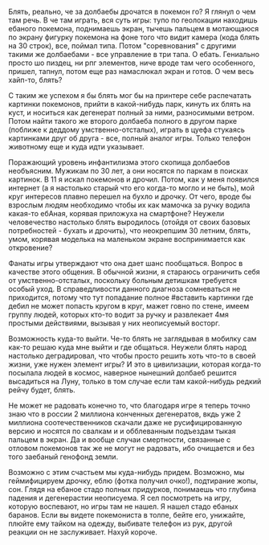 Блять, реально, че за долбаебы дрочатся в покемон го? 
Я глянул о чем там речь. В че там играть, вся суть игры: тупо по геолокации находишь ебаного покемона, поднимаешь экран, 
тычешь пальцем в мотающаюся по экрану фигурку покемона на фоне того что видит камера (кода блять на 30 строк), все, поймал типа. 
Потом "соревнования" с другими такими же долбаебами - все управление в три тапа. О ебать. Гениально просто шо пиздец, 
ни рпг элементов, ниче вроде там чего особенного, пришел, тапнул, потом еще раз намаслюкал экран и готов. 
О чем весь хайп-то, блять?

С таким же успехом я бы блять мог бы на принтере себе распечатать картинки покемонов, прийти в какой-нибудь парк, 
кинуть их блять на куст, и носиться как дегенерат полный за ними, разносимыми ветром. Потом найти такого же второго долбаеба 
полного в другом парке (поближе к деддому умственно-отсталых), играть в цуефа стукаясь картинками друг об друга - все, полный 
аналог игры. Только телефон животному еще и куда идти указывает.

Поражающий уровень инфантилизма этого скопища долбаебов необъясним. Мужикам по 30 лет, а они носятся по паркам в поисках картинок.
В 11 я искал покемонов и дрочил. Потом, как у меня появился интернет (а я настолько старый что его когда-то могло и не быть), 
мой круг интересов плавно перешел на бухло и дрочку. От чего, вроде бы взрослым людям необходимо чтобы их как мамочка за ручку 
водила какая-то ебАная, корявая приложуха на смартфоне? Неужели человечество настолько блять выродилось (отойдя от своих базовых 
потребностей - бухать и дрочить), что неокрепшим 30 летним, блять, умом, корявая моделька на маленьком экране воспринимается 
как откровение?

Фанаты игры утверждают что она дает шанс пообщаться. Вопрос в качестве этого общения. В обычной жизни, я стараюсь ограничить себя 
от умственно-отсталых, поскольку больным детишкам требуется особый уход. В справедливости данного диагноза сомневаться не приходится, 
потому что тут попадание полное #вставить картинки где дебил не может попасть кругом в круг, мажет говно по стене, имеем группу 
людей, которых кто-то водит за ручку и развлекает 4мя простыми действиями, вызывая у них неописуемый восторг. 

Возможность куда-то выйти. Че-то блять не заглядывая в мобилку сам как-то решаю куда мне выйти и где общаться. 
Неужели блять народ настолько деградировал, что чтобы просто решить хоть что-то в своей жизни, уже нужен элемент игры? 
И это в цивилизации, которая когда-то посылала людей в космос, наверное нынешний долбаеб решится высадиться на Луну, 
только в том случае если там какой-нибудь редкий рейчу будет, блять.

Не может не радовать конечно то, что благодаря игре я теперь точно знаю что в россии 2 миллиона конченных дегенератов, 
вкдь уже 2 миллиона соотечественников скачали даже не русифицированную версию и носятся по свалкам и и обблеванным подъездам 
тыкая пальцем в экран.
Да и вообще случаи смертности, связанные с отловом покемонов так же не могут не радовать, ибо очищается и без того заебаный 
генофонд земли.

Возможно с этим счастьем мы куда-нибудь придем. Возможно, мы геймифицируем дрочку, еблю (фотка получил очко!), подтирание жопы, 
сон. Глядя на ебаное стадо полных придурков, понимаешь что глубина падения и дегенерастии неописуема. Я сел посмотреть на игру, 
которую воспевают, но игры там не нашел. Я нашел стадо ебаных баранов. Если вы видете покемониста в толпе, бейте его, унижайте, 
плюйте ему тайком на одежду, выбивате телефон из рук, другой реакции он не заслуживает. Нахуй короче.
